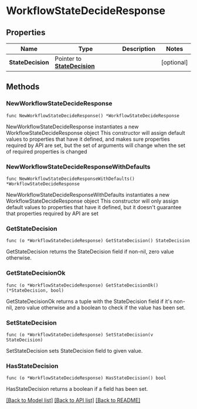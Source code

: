 # WorkflowStateDecideResponse

## Properties

Name | Type | Description | Notes
------------ | ------------- | ------------- | -------------
**StateDecision** | Pointer to [**StateDecision**](StateDecision.md) |  | [optional] 

## Methods

### NewWorkflowStateDecideResponse

`func NewWorkflowStateDecideResponse() *WorkflowStateDecideResponse`

NewWorkflowStateDecideResponse instantiates a new WorkflowStateDecideResponse object
This constructor will assign default values to properties that have it defined,
and makes sure properties required by API are set, but the set of arguments
will change when the set of required properties is changed

### NewWorkflowStateDecideResponseWithDefaults

`func NewWorkflowStateDecideResponseWithDefaults() *WorkflowStateDecideResponse`

NewWorkflowStateDecideResponseWithDefaults instantiates a new WorkflowStateDecideResponse object
This constructor will only assign default values to properties that have it defined,
but it doesn't guarantee that properties required by API are set

### GetStateDecision

`func (o *WorkflowStateDecideResponse) GetStateDecision() StateDecision`

GetStateDecision returns the StateDecision field if non-nil, zero value otherwise.

### GetStateDecisionOk

`func (o *WorkflowStateDecideResponse) GetStateDecisionOk() (*StateDecision, bool)`

GetStateDecisionOk returns a tuple with the StateDecision field if it's non-nil, zero value otherwise
and a boolean to check if the value has been set.

### SetStateDecision

`func (o *WorkflowStateDecideResponse) SetStateDecision(v StateDecision)`

SetStateDecision sets StateDecision field to given value.

### HasStateDecision

`func (o *WorkflowStateDecideResponse) HasStateDecision() bool`

HasStateDecision returns a boolean if a field has been set.


[[Back to Model list]](../README.md#documentation-for-models) [[Back to API list]](../README.md#documentation-for-api-endpoints) [[Back to README]](../README.md)


